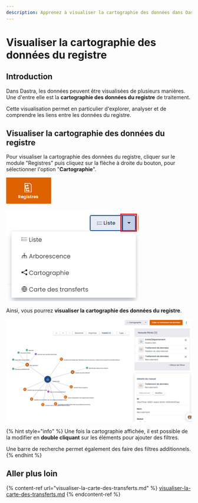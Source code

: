 ```yaml
---
description: Apprenez à visualiser la cartographie des données dans Dastra.
---
```


# Visualiser la cartographie des données du registre

## Introduction

Dans Dastra, les données peuvent être visualisées de plusieurs manières. Une d'entre elle est la **cartographie des données du registre** de traitement.

Cette visualisation permet en particulier d'explorer, analyser et de comprendre les liens entre les données du registre.

## Visualiser la cartographie des données du registre

Pour visualiser la cartographie des données du registre, cliquer sur le module "Registres" puis  cliquez sur la flèche à droite du bouton, pour sélectionner l'option "**Cartographie**".



![Module "Registres"](<../../.gitbook/assets/image (199).png>)

![Flèche à droite du bouton & menu déroulant](<../../.gitbook/assets/image (201).png>)

Ainsi, vous pourrez **visualiser la cartographie des données du registre**.

![Exemple de cartographie](<../../.gitbook/assets/image (168).png>)

{% hint style="info" %}
Une fois la cartographie affichée, il est possible de la modifier en **double cliquant** sur les éléments pour ajouter des filtres.

Une barre de recherche permet également des faire des filtres additionnels.
{% endhint %}

## Aller plus loin

{% content-ref url="visualiser-la-carte-des-transferts.md" %}
[visualiser-la-carte-des-transferts.md](visualiser-la-carte-des-transferts.md)
{% endcontent-ref %}
